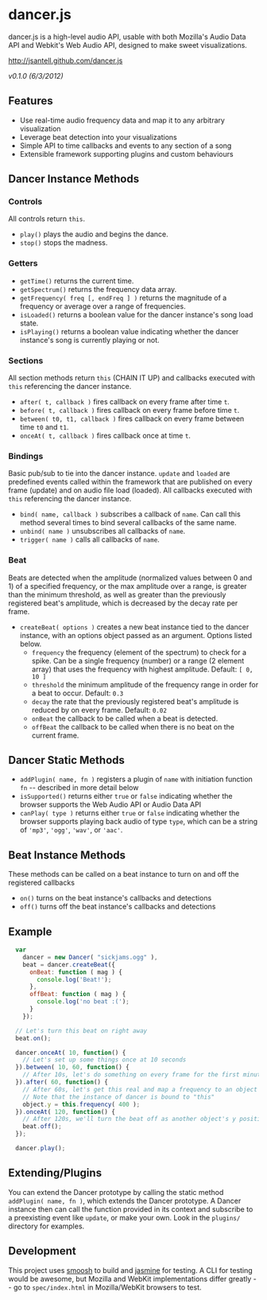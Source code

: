 dancer.js
======

dancer.js is a high-level audio API, usable with both Mozilla's Audio Data API and Webkit's Web Audio API, designed to make sweet visualizations.

http://jsantell.github.com/dancer.js

_v0.1.0 (6/3/2012)_

Features
---
* Use real-time audio frequency data and map it to any arbitrary visualization
* Leverage beat detection into your visualizations
* Simple API to time callbacks and events to any section of a song
* Extensible framework supporting plugins and custom behaviours

Dancer Instance Methods
---

### Controls

All controls return `this`.

* `play()` plays the audio and begins the dance.
* `stop()` stops the madness.

### Getters

* `getTime()` returns the current time.
* `getSpectrum()` returns the frequency data array. 
* `getFrequency( freq [, endFreq ] )` returns the magnitude of a frequency or average over a range of frequencies.
* `isLoaded()` returns a boolean value for the dancer instance's song load state.
* `isPlaying()` returns a boolean value indicating whether the dancer instance's song is currently playing or not.

### Sections

All section methods return `this` (CHAIN IT UP) and callbacks executed with `this` referencing the dancer instance.

* `after( t, callback )` fires callback on every frame after time `t`.
* `before( t, callback )` fires callback on every frame before time `t`.
* `between( t0, t1, callback )` fires callback on every frame between time `t0` and `t1`.
* `onceAt( t, callback )` fires callback once at time `t`.

### Bindings

Basic pub/sub to tie into the dancer instance. `update` and `loaded` are predefined events called within the framework that are published on every frame (update) and on audio file load (loaded). All callbacks executed with `this` referencing the dancer instance.

* `bind( name, callback )` subscribes a callback of `name`. Can call this method several times to bind several callbacks of the same name.
* `unbind( name )` unsubscribes all callbacks of `name`.
* `trigger( name )` calls all callbacks of `name`.

### Beat

Beats are detected when the amplitude (normalized values between 0 and 1) of a specified frequency, or the max amplitude over a range, is greater than the minimum threshold, as well as greater than the previously registered beat's amplitude, which is decreased by the decay rate per frame.

* `createBeat( options )` creates a new beat instance tied to the dancer instance, with an options object passed as an argument. Options listed below.
  * `frequency` the frequency (element of the spectrum) to check for a spike. Can be a single frequency (number) or a range (2 element array) that uses the frequency with highest amplitude. Default: `[ 0, 10 ]`
  * `threshold` the minimum amplitude of the frequency range in order for a beat to occur. Default: `0.3`
  * `decay` the rate that the previously registered beat's amplitude is reduced by on every frame. Default: `0.02`
  * `onBeat` the callback to be called when a beat is detected.
  * `offBeat` the callback to be called when there is no beat on the current frame.

Dancer Static Methods
---

* `addPlugin( name, fn )` registers a plugin of `name` with initiation function `fn` -- described in more detail below
* `isSupported()` returns either `true` or `false` indicating whether the browser supports the Web Audio API or Audio Data API
* `canPlay( type )` returns either `true` or `false` indicating whether the browser supports playing back audio of type `type`, which can be a string of `'mp3'`, `'ogg'`, `'wav'`, or `'aac'`.

Beat Instance Methods
---

These methods can be called on a beat instance to turn on and off the registered callbacks

* `on()` turns on the beat instance's callbacks and detections
* `off()` turns off the beat instance's callbacks and detections

Example
---

```javascript
  var
    dancer = new Dancer( "sickjams.ogg" ),
    beat = dancer.createBeat({
      onBeat: function ( mag ) {
        console.log('Beat!');
      },
      offBeat: function ( mag ) {
        console.log('no beat :(');
      }
    });

  // Let's turn this beat on right away
  beat.on();

  dancer.onceAt( 10, function() {
    // Let's set up some things once at 10 seconds
  }).between( 10, 60, function() {
    // After 10s, let's do something on every frame for the first minute
  }).after( 60, function() {
    // After 60s, let's get this real and map a frequency to an object's y position
    // Note that the instance of dancer is bound to "this"
    object.y = this.frequency( 400 );
  }).onceAt( 120, function() {
    // After 120s, we'll turn the beat off as another object's y position is still being mapped from the previous "after" method
    beat.off();
  });

  dancer.play();
```

Extending/Plugins
---

You can extend the Dancer prototype by calling the static method `addPlugin( name, fn )`, which extends the Dancer prototype. A Dancer instance then can call the function provided in its context and subscribe to a preexisting event like `update`, or make your own. Look in the `plugins/` directory for examples. 

Development
---
This project uses [smoosh](https://github.com/fat/smoosh) to build and [jasmine](http://pivotal.github.com/jasmine/) for testing. A CLI for testing would be awesome, but Mozilla and WebKit implementations differ greatly -- go to `spec/index.html` in Mozilla/WebKit browsers to test.
